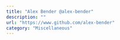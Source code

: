 ```yaml
---
title: "Alex Bender @alex-bender"
description: ""
url: "https://www.github.com/alex-bender"
category: "Miscellaneous"
---
```


